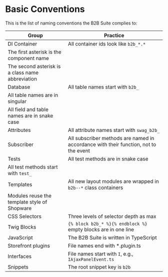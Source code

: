 # Basic Conventions

This is the list of naming conventions the B2B Suite complies to:

| Group                                                                                              | Practice                                                                            |
|----------------------------------------------------------------------------------------------------|-------------------------------------------------------------------------------------|
| DI Container                                                                                       | All container ids look like `b2b_*.*`                                               |
| The first asterisk is the component name                                                            |                                                                                     |
| The second asterisk is a class name abbreviation                                                   |                                                                                     |
| Database                                                                                           | All table names start with `b2b_`                                                   |
| All table names are in singular                                                                |                                                                                     |
| All field and table names are in snake case                                                         |                                                                                     |
| Attributes                                                                                         | All attribute names start with `swag_b2b_`                                          |
| Subscriber                                                                                         | All subscriber methods are named in accordance with their function, not to the event  |
| Tests                                                                                              | All test methods are in snake case                                                  |
| All test methods start with `test_`                                                                |                                                                                     |
| Templates                                                                                          | All new layout modules are wrapped in `b2b--*` class containers                     |
| Modules reuse the template style of Shopware                                                       |                                                                                     |
| CSS Selectors                                                                                      | Three levels of selector depth as max                                                   |
| Twig Blocks                                                                                        | <code v-pre>{% block b2b_* %}{% endblock %}</code> empty blocks are in one line |                                                                                     |
| JavaScript                                                                                         | The B2B Suite is written in TypeScript                                              |
| Storefront plugins                                                                                 | File names end with *.plugin.ts                                                     |
| Interfaces                                                                                         | File names start with `I`, e.g., `IAjaxPanelEvent.ts`                                |
| Snippets                                                                                           | The root snippet key is `b2b`                                                       |

